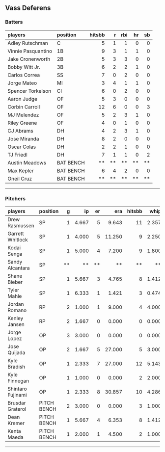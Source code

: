 ## Vass Deferens

### Batters

 
|players            |position  | hitsbb|  r| rbi| hr| sb| 
|:------------------|:---------|------:|--:|---:|--:|--:| 
|Adley Rutschman    |C         |      5|  1|   1|  0|  0| 
|Vinnie Pasquantino |1B        |      9|  3|   1|  1|  0| 
|Jake Cronenworth   |2B        |      5|  3|   3|  0|  0| 
|Bobby Witt Jr.     |3B        |      6|  2|   2|  1|  0| 
|Carlos Correa      |SS        |      7|  0|   2|  0|  0| 
|Jorge Mateo        |MI        |      3|  4|   1|  1|  0| 
|Spencer Torkelson  |CI        |      6|  0|   2|  0|  0| 
|Aaron Judge        |OF        |      5|  3|   0|  0|  0| 
|Corbin Carroll     |OF        |     12|  6|   0|  0|  3| 
|MJ Melendez        |OF        |      5|  2|   3|  1|  0| 
|Riley Greene       |OF        |      4|  0|   1|  0|  0| 
|CJ Abrams          |DH        |      4|  2|   3|  1|  0| 
|Jose Miranda       |DH        |      8|  2|   0|  0|  0| 
|Oscar Colas        |DH        |      2|  2|   1|  0|  0| 
|TJ Friedl          |DH        |      7|  1|   1|  0|  2| 
|Austin Meadows     |BAT BENCH |     **| **|  **| **| **| 
|Max Kepler         |BAT BENCH |      6|  4|   2|  0|  0| 
|Oneil Cruz         |BAT BENCH |     **| **|  **| **| **| 


* * *

### Pitchers

 
|players           |position    |  g|    ip| er|    era| hitsbb|  whip| so|  w| sv| 
|:-----------------|:-----------|--:|-----:|--:|------:|------:|-----:|--:|--:|--:| 
|Drew Rasmussen    |SP          |  1| 4.667|  5|  9.643|     11| 2.357|  5|  0|  0| 
|Garrett Whitlock  |SP          |  1| 4.000|  5| 11.250|      9| 2.250|  1|  0|  0| 
|Kodai Senga       |SP          |  1| 5.000|  4|  7.200|      9| 1.800|  4|  1|  0| 
|Sandy Alcantara   |SP          | **|    **| **|     **|     **|    **| **| **| **| 
|Shane Bieber      |SP          |  1| 5.667|  3|  4.765|      8| 1.412|  4|  0|  0| 
|Tyler Mahle       |SP          |  1| 6.333|  1|  1.421|      3| 0.474|  4|  0|  0| 
|Jordan Romano     |RP          |  2| 1.000|  1|  9.000|      4| 4.000|  0|  0|  1| 
|Kenley Jansen     |RP          |  2| 1.667|  0|  0.000|      0| 0.000|  2|  0|  2| 
|Jorge Lopez       |OP          |  3| 3.000|  0|  0.000|      0| 0.000|  1|  0|  0| 
|Jose Quijada      |OP          |  2| 1.667|  5| 27.000|      5| 3.000|  2|  0|  1| 
|Kyle Bradish      |OP          |  1| 2.333|  7| 27.000|     12| 5.143|  1|  0|  0| 
|Kyle Finnegan     |OP          |  1| 1.000|  0|  0.000|      2| 2.000|  0|  0|  1| 
|Shintaro Fujinami |OP          |  1| 2.333|  8| 30.857|     10| 4.286|  2|  0|  0| 
|Brusdar Graterol  |PITCH BENCH |  2| 3.000|  0|  0.000|      3| 1.000|  2|  0|  1| 
|Dean Kremer       |PITCH BENCH |  1| 5.667|  4|  6.353|      8| 1.412|  5|  1|  0| 
|Kenta Maeda       |PITCH BENCH |  1| 2.000|  1|  4.500|      2| 1.000|  0|  0|  0| 


* * *


